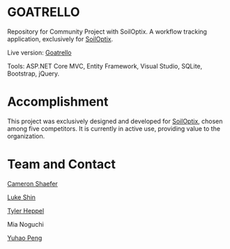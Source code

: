 # GOATRELLO
Repository for Community Project with SoilOptix.
A workflow tracking application, exclusively for [SoilOptix](https://soiloptix.com/).

Live version: [Goatrello](https://goatrello.azurewebsites.net/)

Tools:
ASP.NET Core MVC, Entity Framework, Visual Studio, SQLite, Bootstrap, jQuery.

# Accomplishment
This project was exclusively designed and developed for [SoilOptix](https://soiloptix.com/), chosen among five competitors. It is currently in active use, providing value to the organization.

# Team and Contact
[Cameron Shaefer](https://github.com/CWAShaefer)

[Luke Shin](https://github.com/lshin010)

[Tyler Heppel](https://github.com/Hep2theT)

Mia Noguchi

[Yuhao Peng](https://github.com/khalilpyh)

